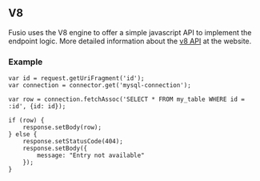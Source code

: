 
## V8

Fusio uses the V8 engine to offer a simple javascript API to implement the 
endpoint logic. More detailed information about the [v8 API](http://www.fusio-project.org/documentation/v8)
at the website.

### Example

    var id = request.getUriFragment('id');
    var connection = connector.get('mysql-connection');
    
    var row = connection.fetchAssoc('SELECT * FROM my_table WHERE id = :id', {id: id});
    
    if (row) {
        response.setBody(row);
    } else {
        response.setStatusCode(404);
        response.setBody({
            message: "Entry not available"
        });
    }
